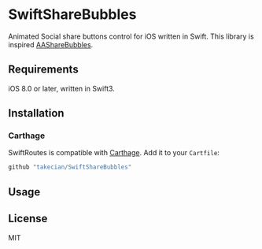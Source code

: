 # SwiftShareBubbles
Animated Social share buttons control for iOS written in Swift.
This library is inspired [AAShareBubbles](https://github.com/mixdesign/AAShareBubbles). 

## Requirements

iOS 8.0 or later, written in Swift3.

## Installation

### Carthage

SwiftRoutes is compatible with [Carthage](https://github.com/Carthage/Carthage). Add it to your `Cartfile`:

```ruby
github "takecian/SwiftShareBubbles"
```
## Usage

## License

MIT